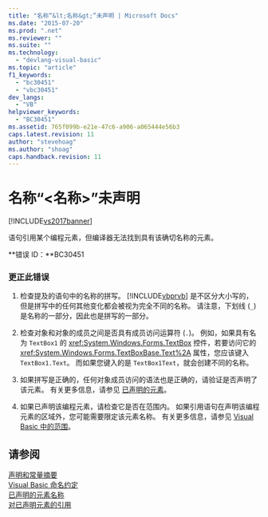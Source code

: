 ```yaml
---
title: "名称“&lt;名称&gt;”未声明 | Microsoft Docs"
ms.date: "2015-07-20"
ms.prod: ".net"
ms.reviewer: ""
ms.suite: ""
ms.technology: 
  - "devlang-visual-basic"
ms.topic: "article"
f1_keywords: 
  - "bc30451"
  - "vbc30451"
dev_langs: 
  - "VB"
helpviewer_keywords: 
  - "BC30451"
ms.assetid: 765f099b-e21e-47c6-a906-a065444e56b3
caps.latest.revision: 11
author: "stevehoag"
ms.author: "shoag"
caps.handback.revision: 11
---
```

# 名称“&lt;名称&gt;”未声明
[!INCLUDE[vs2017banner](../../../visual-basic/includes/vs2017banner.md)]

语句引用某个编程元素，但编译器无法找到具有该确切名称的元素。  
  
 **错误 ID：**BC30451  
  
### 更正此错误  
  
1.  检查提及的语句中的名称的拼写。  [!INCLUDE[vbprvb](../../../csharp/programming-guide/concepts/linq/includes/vbprvb-md.md)] 是不区分大小写的，但是拼写中的任何其他变化都会被视为完全不同的名称。  请注意，下划线 \(`_`\) 是名称的一部分，因此也是拼写的一部分。  
  
2.  检查对象和对象的成员之间是否具有成员访问运算符 \(`.`\)。  例如，如果具有名为 `TextBox1` 的 <xref:System.Windows.Forms.TextBox> 控件，若要访问它的 <xref:System.Windows.Forms.TextBoxBase.Text%2A> 属性，您应该键入 `TextBox1.Text`。  而如果您键入的是 `TextBox1Text`，就会创建不同的名称。  
  
3.  如果拼写是正确的，任何对象成员访问的语法也是正确的，请验证是否声明了该元素。  有关更多信息，请参见 [已声明的元素](../../../visual-basic/programming-guide/language-features/declared-elements/index.md)。  
  
4.  如果已声明该编程元素，请检查它是否在范围内。  如果引用语句在声明该编程元素的区域外，您可能需要限定该元素名称。  有关更多信息，请参见 [Visual Basic 中的范围](../../../visual-basic/programming-guide/language-features/declared-elements/scope.md)。  
  
## 请参阅  
 [声明和常量摘要](../../../visual-basic/language-reference/keywords/declarations-and-constants-summary.md)   
 [Visual Basic 命名约定](../../../visual-basic/programming-guide/program-structure/naming-conventions.md)   
 [已声明的元素名称](../../../visual-basic/programming-guide/language-features/declared-elements/declared-element-names.md)   
 [对已声明元素的引用](../../../visual-basic/programming-guide/language-features/declared-elements/references-to-declared-elements.md)